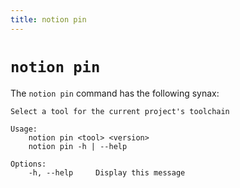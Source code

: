 ```yaml
---
title: notion pin
---
```


# `notion pin`

The `notion pin` command has the following synax:

```
Select a tool for the current project's toolchain

Usage:
    notion pin <tool> <version>
    notion pin -h | --help

Options:
    -h, --help     Display this message
```
